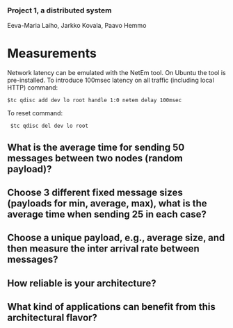 
### Project 1, a distributed system
Eeva-Maria Laiho, Jarkko Kovala, Paavo Hemmo


# Measurements

Network latency can be emulated with the NetEm tool. On Ubuntu the tool is pre-installed. To introduce 100msec latency on all traffic (including local HTTP) command:

``` $tc qdisc add dev lo root handle 1:0 netem delay 100msec ```

To reset command:

``` $tc qdisc del dev lo root```


## What is the average time for sending 50 messages between two nodes (random payload)?

## Choose 3 different fixed message sizes (payloads for min, average, max), what is the average time when sending 25 in each case?

## Choose a unique payload, e.g., average size, and then measure the inter arrival rate between messages?

## How reliable is your architecture? 

## What kind of applications can benefit from this architectural flavor?
